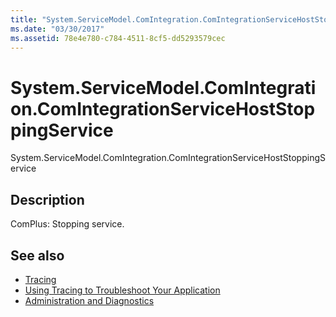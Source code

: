 ```yaml
---
title: "System.ServiceModel.ComIntegration.ComIntegrationServiceHostStoppingService"
ms.date: "03/30/2017"
ms.assetid: 78e4e780-c784-4511-8cf5-dd5293579cec
---
```

# System.ServiceModel.ComIntegration.ComIntegrationServiceHostStoppingService
System.ServiceModel.ComIntegration.ComIntegrationServiceHostStoppingService  
  
## Description  
 ComPlus: Stopping service.  
  
## See also

- [Tracing](../../../../../docs/framework/wcf/diagnostics/tracing/index.md)
- [Using Tracing to Troubleshoot Your Application](../../../../../docs/framework/wcf/diagnostics/tracing/using-tracing-to-troubleshoot-your-application.md)
- [Administration and Diagnostics](../../../../../docs/framework/wcf/diagnostics/index.md)
